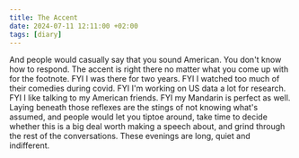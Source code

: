 ```yaml
---
title: The Accent
date: 2024-07-11 12:11:00 +02:00
tags: [diary]
---
```


And people would casually say that you sound American. You don't know how to respond. The accent is right there no matter what you come up with for the footnote. FYI I was there for two years. FYI I watched too much of their comedies during covid. FYI I'm working on US data a lot for research. FYI I like talking to my American friends. FYI my Mandarin is perfect as well. Laying beneath those reflexes are the stings of not knowing what's assumed, and people would let you tiptoe around, take time to decide whether this is a big deal worth making a speech about, and grind through the rest of the conversations. These evenings are long, quiet and indifferent. 